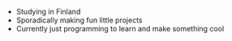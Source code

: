 - Studying in Finland
- Sporadically making fun little projects
- Currently just programming to learn and make something cool
